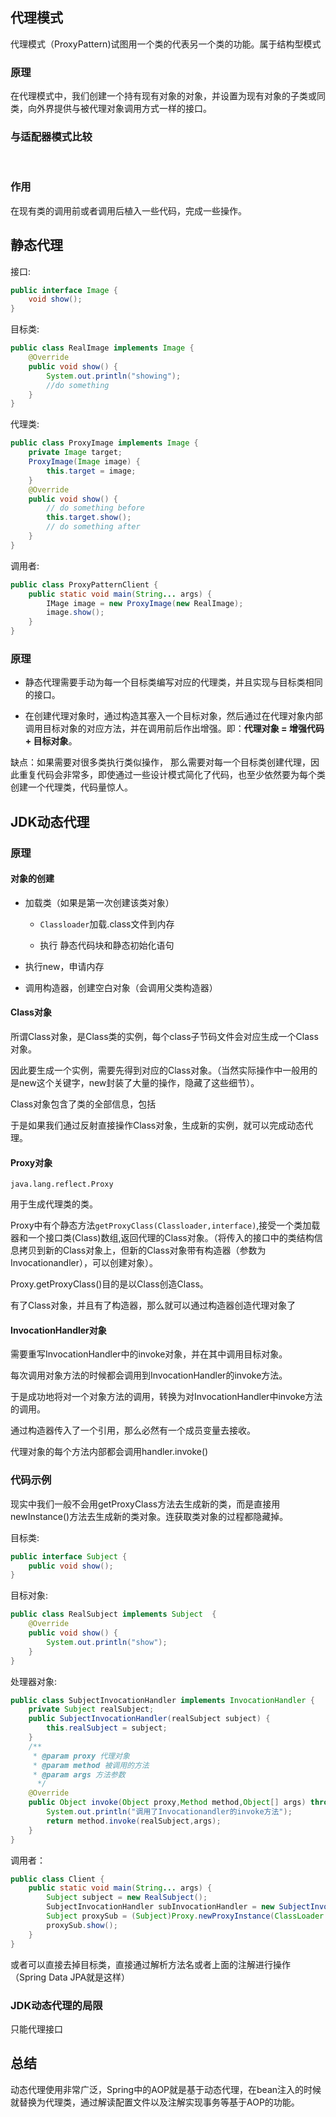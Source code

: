 ## 代理模式

代理模式（ProxyPattern)试图用一个类的代表另一个类的功能。属于结构型模式

### 原理

在代理模式中，我们创建一个持有现有对象的对象，并设置为现有对象的子类或同类，向外界提供与被代理对象调用方式一样的接口。

### 与适配器模式比较

​                                                   

### 作用 

在现有类的调用前或者调用后植入一些代码，完成一些操作。

## 静态代理

接口:

```java
public interface Image {
    void show();
}
```

目标类:

```java
public class RealImage implements Image {
    @Override
    public void show() {
        System.out.println("showing");
        //do something
    }
}
```

代理类:

```java
public class ProxyImage implements Image {
    private Image target;
    ProxyImage(Image image) {
        this.target = image;
    }
    @Override
    public void show() {
        // do something before
        this.target.show();
        // do something after
    }
}
```

调用者:

```java
public class ProxyPatternClient {
    public static void main(String... args) {
        IMage image = new ProxyImage(new RealImage);
        image.show();
    }
}
```

### 原理

- 静态代理需要手动为每一个目标类编写对应的代理类，并且实现与目标类相同的接口。

- 在创建代理对象时，通过构造其塞入一个目标对象，然后通过在代理对象内部调用目标对象的对应方法，并在调用前后作出增强。即：<strong>代理对象 = 增强代码 + 目标对象</strong>。



缺点：如果需要对很多类执行类似操作， 那么需要对每一个目标类创建代理，因此重复代码会非常多，即使通过一些设计模式简化了代码，也至少依然要为每个类创建一个代理类，代码量惊人。

## JDK动态代理

### 原理

#### 对象的创建

- 加载类（如果是第一次创建该类对象）

  - `Classloader`加载.class文件到内存

  - 执行 静态代码块和静态初始化语句

- 执行new，申请内存

- 调用构造器，创建空白对象（会调用父类构造器）

#### Class对象

所谓Class对象，是Class类的实例，每个class子节码文件会对应生成一个Class对象。

因此要生成一个实例，需要先得到对应的Class对象。（当然实际操作中一般用的是new这个关键字，new封装了大量的操作，隐藏了这些细节）。

Class对象包含了类的全部信息，包括

于是如果我们通过反射直接操作Class对象，生成新的实例，就可以完成动态代理。

#### Proxy对象

`java.lang.reflect.Proxy`

用于生成代理类的类。

Proxy中有个静态方法`getProxyClass(Classloader,interface)`,接受一个类加载器和一个接口类(Class)数组,返回代理的Class对象。（将传入的接口中的类结构信息拷贝到新的Class对象上，但新的Class对象带有构造器（参数为Invocationandler），可以创建对象）。

Proxy.getProxyClass()目的是以Class创造Class。

有了Class对象，并且有了构造器，那么就可以通过构造器创造代理对象了

#### InvocationHandler对象

需要重写InvocationHandler中的invoke对象，并在其中调用目标对象。

每次调用对象方法的时候都会调用到InvocationHandler的invoke方法。

于是成功地将对一个对象方法的调用，转换为对InvocationHandler中invoke方法的调用。

通过构造器传入了一个引用，那么必然有一个成员变量去接收。

代理对象的每个方法内部都会调用handler.invoke()

### 代码示例

现实中我们一般不会用getProxyClass方法去生成新的类，而是直接用newInstance()方法去生成新的类对象。连获取类对象的过程都隐藏掉。

目标类:

```java
public interface Subject {
    public void show();
}
```

目标对象:

```java
public class RealSubject implements Subject  {
    @Override
    public void show() {
        System.out.println("show");
    }
}
```

处理器对象:

```java
public class SubjectInvocationHandler implements InvocationHandler {
    private Subject realSubject;
    public SubjectInvocationHandler(realSubject subject) {
        this.realSubject = subject;
    }
    /**
     * @param proxy 代理对象
     * @param method 被调用的方法
     * @param args 方法参数
      */
    @Override
    public Object invoke(Object proxy,Method method,Object[] args) throws Throwable {
        System.out.println("调用了Invocationandler的invoke方法");
        return method.invoke(realSubject,args);
    }
}
```

调用者：

```java
public class Client {
    public static void main(String... args) {
        Subject subject = new RealSubject();
        SubjectInvocationHandler subInvocationHandler = new SubjectInvocationHander(subject);
        Subject proxySub = (Subject)Proxy.newProxyInstance(ClassLoader.getSystemClassLoader(),new Class[]{Subject.class},subInvocationHandler);
        proxySub.show();
    }
}
```

或者可以直接去掉目标类，直接通过解析方法名或者上面的注解进行操作（Spring Data JPA就是这样）

### JDK动态代理的局限

只能代理接口

## 总结

动态代理使用非常广泛，Spring中的AOP就是基于动态代理，在bean注入的时候就替换为代理类，通过解读配置文件以及注解实现事务等基于AOP的功能。

